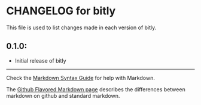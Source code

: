 # CHANGELOG for bitly

This file is used to list changes made in each version of bitly.

## 0.1.0:

* Initial release of bitly

- - - 
Check the [Markdown Syntax Guide](http://daringfireball.net/projects/markdown/syntax) for help with Markdown.

The [Github Flavored Markdown page](http://github.github.com/github-flavored-markdown/) describes the differences between markdown on github and standard markdown.
